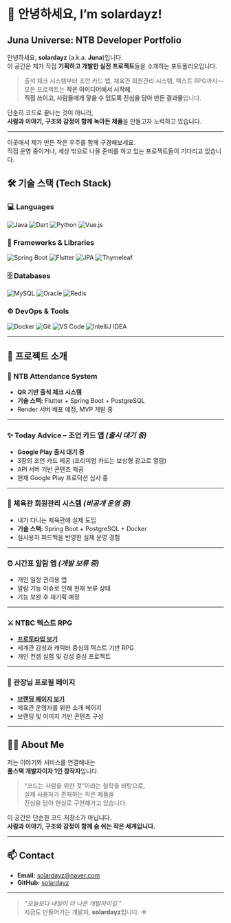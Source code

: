 # 👋 안녕하세요, I’m **solardayz**!

## Juna Universe: NTB Developer Portfolio

안녕하세요, **solardayz** (a.k.a. **Juna**)입니다.  
이 공간은 제가 직접 **기획하고 개발한 실전 프로젝트**들을 소개하는 포트폴리오입니다.

> 출석 체크 시스템부터 조언 카드 앱, 체육관 회원관리 시스템, 텍스트 RPG까지—  
> 모든 프로젝트는 **작은 아이디어에서 시작해**,  
> **직접 쓰이고, 사람들에게 닿을 수 있도록 진심을 담아 만든 결과물**입니다.

단순히 코드로 끝나는 것이 아니라,  
**사람과 이야기, 구조와 감정이 함께 녹아든 제품**을 만들고자 노력하고 있습니다.

---

이곳에서 제가 만든 작은 우주를 함께 구경해보세요.  
직접 운영 중이거나, 세상 밖으로 나올 준비를 하고 있는 프로젝트들이 기다리고 있습니다.

## 🛠️ 기술 스택 (Tech Stack)

### 💻 Languages
![Java](https://img.shields.io/badge/Java-007396?style=flat&logo=java)
![Dart](https://img.shields.io/badge/Dart-0175C2?style=flat&logo=dart)
![Python](https://img.shields.io/badge/Python-3776AB?style=flat&logo=python)
![Vue.js](https://img.shields.io/badge/Vue.js-4FC08D?style=flat&logo=vue.js)

### 🧰 Frameworks & Libraries
![Spring Boot](https://img.shields.io/badge/SpringBoot-6DB33F?style=flat&logo=spring)
![Flutter](https://img.shields.io/badge/Flutter-02569B?style=flat&logo=flutter)
![JPA](https://img.shields.io/badge/JPA-59666C?style=flat&logo=hibernate)
![Thymeleaf](https://img.shields.io/badge/Thymeleaf-005F0F?style=flat&logo=thymeleaf)

### 🗄️ Databases
![MySQL](https://img.shields.io/badge/MySQL-4479A1?style=flat&logo=MySQL)
![Oracle](https://img.shields.io/badge/Oracle-F80000?style=flat&logo=Oracle)
![Redis](https://img.shields.io/badge/Redis-DC382D?style=flat&logo=Redis)

### ⚙️ DevOps & Tools
![Docker](https://img.shields.io/badge/Docker-2496ED?style=flat&logo=docker)
![Git](https://img.shields.io/badge/Git-F05032?style=flat&logo=git)
![VS Code](https://img.shields.io/badge/VS_Code-007ACC?style=flat&logo=visual-studio-code)
![IntelliJ IDEA](https://img.shields.io/badge/IntelliJ-000000?style=flat&logo=intellij-idea)

---

## 🔗 프로젝트 소개

### 🥋 NTB Attendance System
- **QR 기반 출석 체크 시스템**
- **기술 스택:** Flutter + Spring Boot + PostgreSQL
- Render 서버 배포 예정, MVP 개발 중

---

### ✨ Today Advice – 조언 카드 앱 *(출시 대기 중)*
- **Google Play 출시 대기 중**
- 3장의 조언 카드 제공 (프리미엄 카드는 보상형 광고로 열람)
- API 서버 기반 콘텐츠 제공
- 현재 Google Play 프로덕션 심사 중

---

### 🧘 체육관 회원관리 시스템 *(비공개 운영 중)*
- 내가 다니는 체육관에 실제 도입
- **기술 스택:** Spring Boot + PostgreSQL + Docker
- 실사용자 피드백을 반영한 실제 운영 경험

---

### ⏰ 시간표 알람 앱 *(개발 보류 중)*
- 개인 일정 관리용 앱
- 알람 기능 이슈로 인해 현재 보류 상태
- 기능 보완 후 재기획 예정

---

### ⚔️ NTBC 텍스트 RPG
- **[프로토타입 보기](https://about.ntbc.store/index.html)**
- 세계관 감성과 캐릭터 중심의 텍스트 기반 RPG
- 개인 컨셉 실험 및 감성 중심 프로젝트

---

### 📄 관장님 프로필 페이지
- **[브랜딩 페이지 보기](https://about.ntbc.store)**
- 체육관 운영자를 위한 소개 페이지
- 브랜딩 및 이미지 기반 콘텐츠 구성

---

## 🧑‍💻 About Me

저는 이야기와 서비스를 연결해내는  
**풀스택 개발자이자 1인 창작자**입니다.

> “코드는 사람을 위한 것”이라는 철학을 바탕으로,  
> 실제 사용자가 존재하는 작은 제품을  
> 진심을 담아 현실로 구현해가고 있습니다.

이 공간은 단순한 코드 저장소가 아닙니다.  
**사람과 이야기, 구조와 감정이 함께 숨 쉬는 작은 세계입니다.**

---

## 📫 Contact

- **Email:** solardayz@naver.com  
- **GitHub:** [solardayz](https://github.com/solardayz)

---

> _“오늘보다 내일이 더 나은 개발자이길.”_  
> 지금도 만들어가는 개발자, **solardayz**입니다. ☀️

